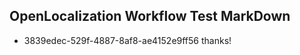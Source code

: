 ## OpenLocalization Workflow Test MarkDown
* 3839edec-529f-4887-8af8-ae4152e9ff56 thanks!

<!--HONumber=Jul16_HO5-->


